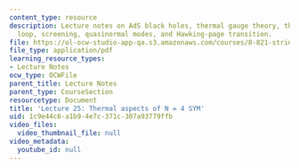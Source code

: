 ```yaml
---
content_type: resource
description: Lecture notes on AdS black holes, thermal gauge theory, the Polyakov-Susskind
  loop, screening, quasinormal modes, and Hawking-page transition.
file: https://ol-ocw-studio-app-qa.s3.amazonaws.com/courses/8-821-string-theory-fall-2008/1c9e44c6a1b94e7c371c307a93779ffb_lecture25.pdf
file_type: application/pdf
learning_resource_types:
- Lecture Notes
ocw_type: OCWFile
parent_title: Lecture Notes
parent_type: CourseSection
resourcetype: Document
title: 'Lecture 25: Thermal aspects of N = 4 SYM'
uid: 1c9e44c6-a1b9-4e7c-371c-307a93779ffb
video_files:
  video_thumbnail_file: null
video_metadata:
  youtube_id: null
---
```

